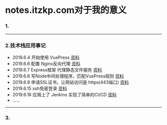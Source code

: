 # notes.itzkp.com对于我的意义


### 1.



---

### 2.技术栈应用事记

- 2019.6.4 开始使用 VuePress [资料](https://notes.itzkp.com/1.quickcheck/4.%E5%85%B6%E4%BB%96/7.VuePress%E9%80%9F%E6%9F%A5.html)
- 2019.6.6 配置 Nginx反向代理 [资料](https://notes.itzkp.com/1.quickcheck/3.%E8%BF%90%E7%BB%B4/2.Nginx%E9%80%9F%E6%9F%A5.html#nginx%E5%8F%8D%E5%90%91%E4%BB%A3%E7%90%86)
- 2019.6.7 Express框架 代理静态文件服务 [资料](https://notes.itzkp.com/1.quickcheck/2.%E5%90%8E%E7%AB%AF/1.Node%E9%80%9F%E6%9F%A5.html#_2-%E5%BF%AB%E9%80%9F%E5%90%AF%E5%8A%A8%E4%B8%80%E4%B8%AA%E4%BB%A3%E7%90%86%E9%9D%99%E6%80%81%E8%B5%84%E6%BA%90%E7%9A%84http%E6%9C%8D%E5%8A%A1)
- 2019.6.8 写Node中间处理程序，匹配VuePress规则 [资料](https://notes.itzkp.com/2.note/0.%E9%A1%B9%E7%9B%AE%E6%96%B9%E5%90%91%E6%8C%87%E5%8D%97/v0.2%E6%96%B9%E5%90%91%E6%8C%87%E5%8D%97.html#node%E4%B8%AD%E9%97%B4%E5%A4%84%E7%90%86%E7%A8%8B%E5%BA%8F%E5%85%B7%E4%BD%93%E8%A7%84%E5%88%99)
- 2019.6.9 申请SSL证书，让网站访问是 https(443端口) [资料](https://notes.itzkp.com/1.quickcheck/3.%E8%BF%90%E7%BB%B4/6.%E5%85%B6%E4%BB%96.html#_1-http%E5%8D%8F%E8%AE%AE-%E5%8F%98-https%EF%BC%88%E7%94%B3%E8%AF%B7%E9%85%8D%E7%BD%AEssl%E8%AF%81%E4%B9%A6%EF%BC%89)
- 2019.6.15 ssh免密登录 [资料](https://notes.itzkp.com/1.quickcheck/3.%E8%BF%90%E7%BB%B4/6.%E5%85%B6%E4%BB%96.html#_1-http%E5%8D%8F%E8%AE%AE-%E5%8F%98-https%EF%BC%88%E7%94%B3%E8%AF%B7%E9%85%8D%E7%BD%AEssl%E8%AF%81%E4%B9%A6%EF%BC%89)
- 2019.6.16 应用上了 Jenkins 实现了简单的CI/CD [资料](https://notes.itzkp.com/2.note/0.%E9%A1%B9%E7%9B%AE%E6%96%B9%E5%90%91%E6%8C%87%E5%8D%97/v0.2%E6%96%B9%E5%90%91%E6%8C%87%E5%8D%97.html#ci-cd-%E5%85%B7%E4%BD%93%E7%BB%86%E8%8A%82%EF%BC%88%E7%AE%80%E6%98%93%E7%89%88%EF%BC%89)
- ......

---

### 3.


